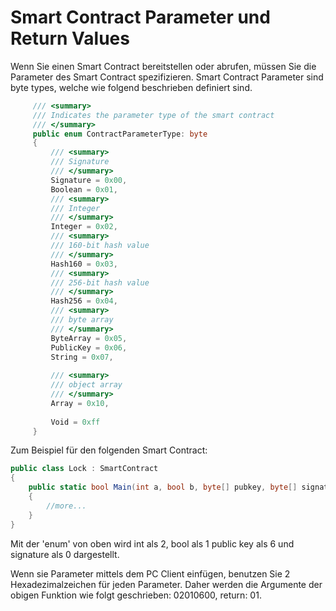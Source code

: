 # Smart Contract Parameter und Return Values

Wenn Sie einen Smart Contract bereitstellen oder abrufen, müssen Sie die Parameter des Smart Contract spezifizieren. Smart Contract Parameter sind byte types, welche wie folgend beschrieben definiert sind.

```c#
     /// <summary>
     /// Indicates the parameter type of the smart contract
     /// </summary>
     public enum ContractParameterType: byte
     {
         /// <summary>
         /// Signature
         /// </summary>
         Signature = 0x00,
         Boolean = 0x01,
         /// <summary>
         /// Integer
         /// </summary>
         Integer = 0x02,
         /// <summary>
         /// 160-bit hash value
         /// </summary>
         Hash160 = 0x03,
         /// <summary>
         /// 256-bit hash value
         /// </summary>
         Hash256 = 0x04,
         /// <summary>
         /// byte array
         /// </summary>
         ByteArray = 0x05,
         PublicKey = 0x06,
         String = 0x07,
         
         /// <summary>
         /// object array
         /// </summary>
         Array = 0x10,
         
         Void = 0xff
     }
```

Zum Beispiel für den folgenden Smart Contract:

```c#
public class Lock : SmartContract
{
    public static bool Main(int a, bool b, byte[] pubkey, byte[] signature)
    {
        //more...
    }
}
```

Mit der 'enum' von oben wird int als 2, bool als 1 public key als 6 und signature als 0 dargestellt.

Wenn sie Parameter mittels dem PC Client einfügen, benutzen Sie 2 Hexadezimalzeichen für jeden Parameter. Daher werden die Argumente der obigen Funktion wie folgt geschrieben: 02010600, return: 01.

